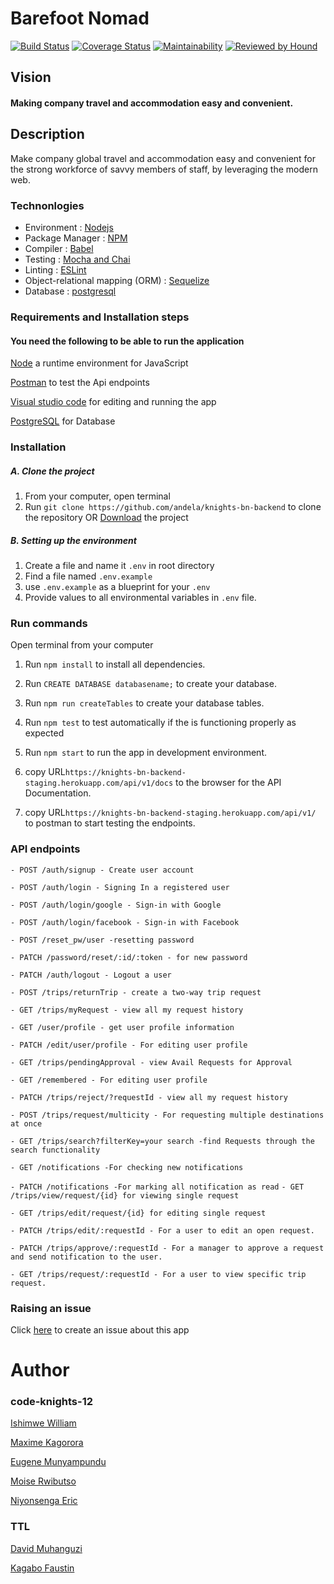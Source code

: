 # Barefoot Nomad

[![Build Status](https://travis-ci.org/andela/knights-bn-backend.svg?branch=develop)](https://travis-ci.org/andela/knights-bn-backend)
[![Coverage Status](https://coveralls.io/repos/github/andela/knights-bn-backend/badge.svg?branch=develop)](https://coveralls.io/github/andela/knights-bn-backend?branch=develop)
[![Maintainability](https://api.codeclimate.com/v1/badges/2161d99938676b0b14eb/maintainability)](https://codeclimate.com/github/andela/knights-bn-backend/maintainability)
[![Reviewed by Hound](https://img.shields.io/badge/Reviewed_by-Hound-8E64B0.svg)](https://houndci.com)

## Vision
#### Making company travel and accommodation easy and convenient.


## Description
Make company global travel and accommodation easy and convenient for the strong workforce of savvy members of staff, by leveraging the modern web.

### Technonlogies
- Environment : [Nodejs](https://nodejs.org/)
- Package Manager : [NPM](https://www.npmjs.com)
- Compiler : [Babel](https://babeljs.io/)
- Testing : [Mocha and Chai](https://mochajs.org/)
- Linting : [ESLint](https://eslint.org/)
- Object-relational mapping (ORM) : [Sequelize](https://sequelize.org/)
- Database : [postgresql](https://www.postgresql.org/)

### Requirements and Installation steps

#### You need the following to be able to run the application

[Node](https://nodejs.org/en/download/) a runtime environment for JavaScript

[Postman](https://www.getpostman.com/downloads/) to test the Api endpoints

[Visual studio code](https://code.visualstudio.com/download) for editing and running the app

[PostgreSQL](https://www.postgresql.org/download/) for Database

### Installation

##### A. Clone the project
1. From your computer, open terminal 
2. Run `git clone https://github.com/andela/knights-bn-backend` to clone the repository OR [Download](https://github.com/andela/knights-bn-backend/archive/develop.zip) the project

##### B. Setting up the environment
1. Create a file and name it `.env` in root directory
2. Find a file named `.env.example`
3. use `.env.example` as a blueprint for your `.env`
4. Provide values to all environmental variables in `.env` file.

### Run commands

Open terminal from your computer
1. Run `npm install` to install all dependencies.
2. Run `CREATE DATABASE databasename;` to create your database.
3. Run `npm run createTables` to create your database tables.
4. Run `npm test` to test automatically if the is functioning properly as expected
5. Run `npm start` to run the app in development environment. 
6. copy URL`https://knights-bn-backend-staging.herokuapp.com/api/v1/docs` to the browser for the API Documentation.

7. copy URL`https://knights-bn-backend-staging.herokuapp.com/api/v1/` to postman to start testing the endpoints.
### API endpoints
`- POST /auth/signup - Create user account`

`- POST /auth/login - Signing In a registered user`

`- POST /auth/login/google - Sign-in with Google`

`- POST /auth/login/facebook - Sign-in with Facebook`

`- POST /reset_pw/user -resetting password`

`- PATCH /password/reset/:id/:token - for new password`

`- PATCH /auth/logout - Logout a user`

`- POST /trips/returnTrip - create a two-way trip request`

`- GET /trips/myRequest - view all my request history`

`- GET /user/profile - get user profile information`

`- PATCH /edit/user/profile - For editing user profile`

`- GET /trips/pendingApproval - view Avail Requests for Approval`

`- GET /remembered - For editing user profile`

`- PATCH /trips/reject/?requestId - view all my request history`

`- POST /trips/request/multicity - For requesting multiple destinations at once`

`- GET /trips/search?filterKey=your search -find Requests through the search functionality`

`- GET /notifications -For checking new notifications`

`- PATCH /notifications -For marking all notification as read`
`- GET /trips/view/request/{id} for viewing single request`

`- GET /trips/edit/request/{id} for editing single request`

`- PATCH /trips/edit/:requestId - For a user to edit an open request. `

`- PATCH /trips/approve/:requestId - For a manager to approve a request and send notification to the user. `

`- GET /trips/request/:requestId - For a user to view specific trip request. `

### Raising an issue
Click [here](https://github.com/andela/knights-bn-backend/issues/new) to create an issue about this app

# Author
 ### code-knights-12

 [Ishimwe William](https://github.com/T2Wil)

[Maxime Kagorora](https://github.com/Kagorora)

 [Eugene Munyampundu](https://github.com/EugeneMunya)

 [Moise Rwibutso](https://github.com/Moise1)

 [Niyonsenga Eric](https://github.com/Niyonsengaeric)


 ### TTL

 [David Muhanguzi](https://github.com/MuhanguziDavid)

 [Kagabo Faustin](https://github.com/kagabof)
 